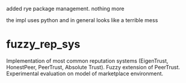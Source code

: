 added rye package management. nothing more

the impl uses python and in general looks like a terrible mess

# fuzzy_rep_sys
Implementation of most common reputation systems (EigenTrust, HonestPeer, PeerTrust, Absolute Trust). Fuzzy extension of PeerTrust. Experimental evaluation on model of marketplace environment.
